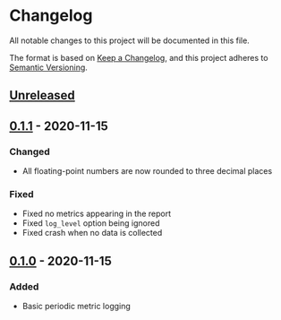 # Changelog
All notable changes to this project will be documented in this file.

The format is based on [Keep a Changelog](https://keepachangelog.com/en/1.0.0/),
and this project adheres to [Semantic Versioning](https://semver.org/spec/v2.0.0.html).

## [Unreleased]

## [0.1.1] - 2020-11-15
### Changed
- All floating-point numbers are now rounded to three decimal places

### Fixed
- Fixed no metrics appearing in the report
- Fixed `log_level` option being ignored
- Fixed crash when no data is collected

## [0.1.0] - 2020-11-15
### Added
- Basic periodic metric logging

[Unreleased]: https://github.com/Cantido/telemetry_metrics_logger/compare/v0.1.1...HEAD
[0.1.1]: https://github.com/Cantido/telemetry_metrics_logger/compare/v0.1.0...v0.1.1
[0.1.0]: https://github.com/Cantido/telemetry_metrics_logger/releases/tag/v0.1.0
